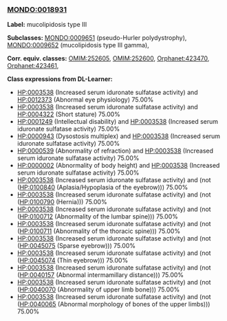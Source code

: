 
### [MONDO:0018931](http://purl.obolibrary.org/obo/MONDO_0018931)
**Label:** mucolipidosis type III

**Subclasses:** [MONDO:0009651](http://purl.obolibrary.org/obo/MONDO_0009651) (pseudo-Hurler polydystrophy), [MONDO:0009652](http://purl.obolibrary.org/obo/MONDO_0009652) (mucolipidosis type III gamma), 

**Corr. equiv. classes:** [OMIM:252605](http://purl.obolibrary.org/obo/OMIM_252605), [OMIM:252600](http://purl.obolibrary.org/obo/OMIM_252600), [Orphanet:423470](http://www.orpha.net/ORDO/Orphanet_423470), [Orphanet:423461](http://www.orpha.net/ORDO/Orphanet_423461), 

**Class expressions from DL-Learner:**

- [HP:0003538](http://purl.obolibrary.org/obo/HP_0003538) (Increased serum iduronate sulfatase activity) and [HP:0012373](http://purl.obolibrary.org/obo/HP_0012373) (Abnormal eye physiology) 75.00%
- [HP:0003538](http://purl.obolibrary.org/obo/HP_0003538) (Increased serum iduronate sulfatase activity) and [HP:0004322](http://purl.obolibrary.org/obo/HP_0004322) (Short stature) 75.00%
- [HP:0001249](http://purl.obolibrary.org/obo/HP_0001249) (Intellectual disability) and [HP:0003538](http://purl.obolibrary.org/obo/HP_0003538) (Increased serum iduronate sulfatase activity) 75.00%
- [HP:0000943](http://purl.obolibrary.org/obo/HP_0000943) (Dysostosis multiplex) and [HP:0003538](http://purl.obolibrary.org/obo/HP_0003538) (Increased serum iduronate sulfatase activity) 75.00%
- [HP:0000539](http://purl.obolibrary.org/obo/HP_0000539) (Abnormality of refraction) and [HP:0003538](http://purl.obolibrary.org/obo/HP_0003538) (Increased serum iduronate sulfatase activity) 75.00%
- [HP:0000002](http://purl.obolibrary.org/obo/HP_0000002) (Abnormality of body height) and [HP:0003538](http://purl.obolibrary.org/obo/HP_0003538) (Increased serum iduronate sulfatase activity) 75.00%
- [HP:0003538](http://purl.obolibrary.org/obo/HP_0003538) (Increased serum iduronate sulfatase activity) and (not ([HP:0100840](http://purl.obolibrary.org/obo/HP_0100840) (Aplasia/Hypoplasia of the eyebrow))) 75.00%
- [HP:0003538](http://purl.obolibrary.org/obo/HP_0003538) (Increased serum iduronate sulfatase activity) and (not ([HP:0100790](http://purl.obolibrary.org/obo/HP_0100790) (Hernia))) 75.00%
- [HP:0003538](http://purl.obolibrary.org/obo/HP_0003538) (Increased serum iduronate sulfatase activity) and (not ([HP:0100712](http://purl.obolibrary.org/obo/HP_0100712) (Abnormality of the lumbar spine))) 75.00%
- [HP:0003538](http://purl.obolibrary.org/obo/HP_0003538) (Increased serum iduronate sulfatase activity) and (not ([HP:0100711](http://purl.obolibrary.org/obo/HP_0100711) (Abnormality of the thoracic spine))) 75.00%
- [HP:0003538](http://purl.obolibrary.org/obo/HP_0003538) (Increased serum iduronate sulfatase activity) and (not ([HP:0045075](http://purl.obolibrary.org/obo/HP_0045075) (Sparse eyebrow))) 75.00%
- [HP:0003538](http://purl.obolibrary.org/obo/HP_0003538) (Increased serum iduronate sulfatase activity) and (not ([HP:0045074](http://purl.obolibrary.org/obo/HP_0045074) (Thin eyebrow))) 75.00%
- [HP:0003538](http://purl.obolibrary.org/obo/HP_0003538) (Increased serum iduronate sulfatase activity) and (not ([HP:0040157](http://purl.obolibrary.org/obo/HP_0040157) (Abnormal intermamillary distance))) 75.00%
- [HP:0003538](http://purl.obolibrary.org/obo/HP_0003538) (Increased serum iduronate sulfatase activity) and (not ([HP:0040070](http://purl.obolibrary.org/obo/HP_0040070) (Abnormality of upper limb bone))) 75.00%
- [HP:0003538](http://purl.obolibrary.org/obo/HP_0003538) (Increased serum iduronate sulfatase activity) and (not ([HP:0040065](http://purl.obolibrary.org/obo/HP_0040065) (Abnormal morphology of bones of the upper limbs))) 75.00%


